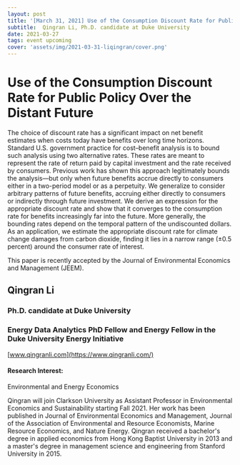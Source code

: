 ```yaml
---
layout: post
title: '[March 31, 2021] Use of the Consumption Discount Rate for Public Policy Over the Distant Future'
subtitle:  Qingran Li, Ph.D. candidate at Duke University 
date: 2021-03-27
tags: event upcoming
cover: 'assets/img/2021-03-31-liqingran/cover.png'
---
```


# Use of the Consumption Discount Rate for Public Policy Over the Distant Future

The choice of discount rate has a significant impact on net benefit estimates when costs today have benefits over long time horizons. Standard U.S. government practice for cost–benefit analysis is to bound such analysis using two alternative rates. These rates are meant to represent the rate of return paid by capital investment and the rate received by consumers. Previous work has shown this approach legitimately bounds the analysis—but only when future benefits accrue directly to consumers either in a two-period model or as a perpetuity. We generalize to consider arbitrary patterns of future benefits, accruing either directly to consumers or indirectly through future investment. We derive an expression for the appropriate discount rate and show that it converges to the consumption rate for benefits increasingly far into the future. More generally, the bounding rates depend on the temporal pattern of the undiscounted dollars. As an application, we estimate the appropriate discount rate for climate change damages from carbon dioxide, finding it lies in a narrow range (±0.5 percent) around the consumer rate of interest.

This paper is recently accepted by the Journal of Environmental Economics and Management (JEEM). 

## Qingran Li

### Ph.D. candidate at Duke University

### Energy Data Analytics PhD Fellow and Energy Fellow in the Duke University Energy Initiative

[www.qingranli.com](https://www.qingranli.com/)

#### Research Interest: 
Environmental and Energy Economics

Qingran will join Clarkson University as Assistant Professor in Environmental Economics and Sustainability starting Fall 2021. Her work has been published in Journal of Environmental Economics and Management, Journal of the Association of Environmental and Resource Economists, Marine Resource Economics, and Nature Energy. Qingran received a bachelor's degree in applied economics from Hong Kong Baptist University in 2013 and a master's degree in management science and engineering from Stanford University in 2015.

